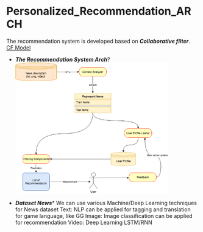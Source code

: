 # Personalized_Recommendation_ARCH

The recommendation system is developed based on  ***Collaborative filter***. [CF Model](https://github.com/MangoHaha/RecommendationSystem-User-CF)


* ***The Recommendation System Arch***?
    <img src="image/Recommendation Arch.png" alt="Drawing" style="width: 400px;"/>

* ***Dataset News****
    We can use various Machine/Deep Learning techniques for News dataset
    Text: NLP can be applied for tagging and translation for game language, like GG
    Image: Image classification can be applied for recommendation
    Video: Deep Learning LSTM/RNN



